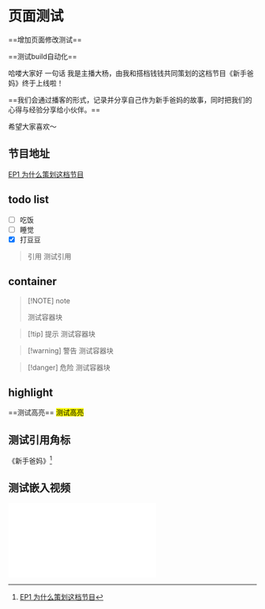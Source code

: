 # 页面测试
==增加页面修改测试==

==测试build自动化==

哈喽大家好
一句话
我是主播大杨，由我和搭档钱钱共同策划的这档节目《新手爸妈》终于上线啦！

==我们会通过播客的形式，记录并分享自己作为新手爸妈的故事，同时把我们的心得与经验分享给小伙伴。==

希望大家喜欢～

## 节目地址

[EP1 为什么策划这档节目](https://www.xiaoyuzhoufm.com/episode/66b60f72db5e6d6bf925bd2e)

## todo list
- [ ] 吃饭
- [ ] 睡觉
- [x] 打豆豆

> 引用
> 测试引用

## container
> [!NOTE] note
>
> 测试容器块

> [!tip] 提示
> 测试容器块

> [!warning] 警告
> 测试容器块
> 

> [!danger] 危险
> 测试容器块
> 

## highlight
==测试高亮==
<mark> 测试高亮 </mark>

## 测试引用角标

《新手爸妈》[^1]
[^1]: [EP1 为什么策划这档节目](https://www.xiaoyuzhoufm.com/episode/66b60f72db5e6d6bf925bd2e)

## 测试嵌入视频

<iframe src="//player.bilibili.com/player.html?isOutside=true&aid=237797648&bvid=BV11e411z7TN&cid=1381737519&p=1" scrolling="no" border="0" frameborder="no" framespacing="0" allowfullscreen="true"></iframe>